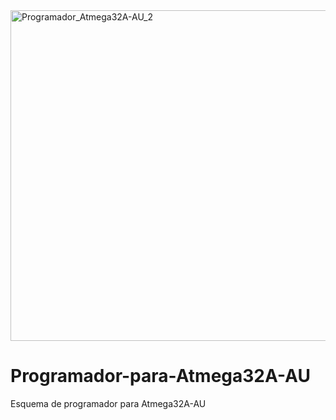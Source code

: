 <img width="529" alt="Programador_Atmega32A-AU_2" src="https://user-images.githubusercontent.com/88397949/128107315-f9f4d583-bafe-42ab-9b94-7a384f532cc5.png">

# Programador-para-Atmega32A-AU
Esquema de programador para Atmega32A-AU
